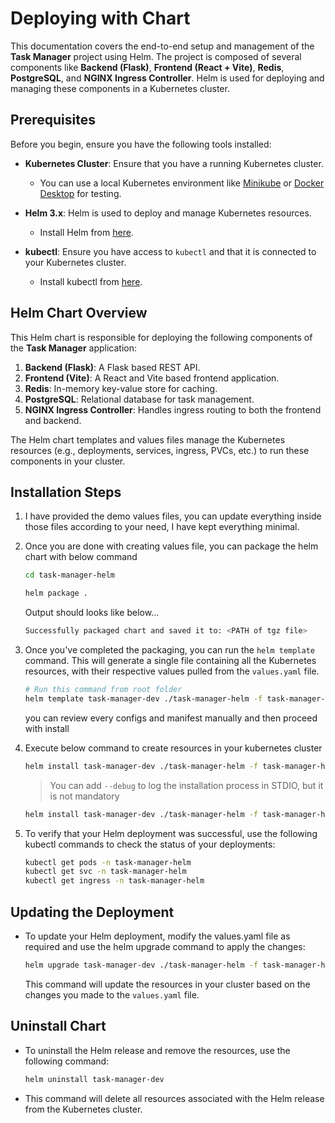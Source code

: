 # Deploying with Chart

This documentation covers the end-to-end setup and management of the **Task Manager** project using Helm. The project is composed of several components like **Backend (Flask)**, **Frontend (React + Vite)**, **Redis**, **PostgreSQL**, and **NGINX Ingress Controller**. Helm is used for deploying and managing these components in a Kubernetes cluster.


## Prerequisites

Before you begin, ensure you have the following tools installed:

- **Kubernetes Cluster**: Ensure that you have a running Kubernetes cluster.
  - You can use a local Kubernetes environment like [Minikube](https://minikube.sigs.k8s.io/docs/) or [Docker Desktop](https://www.docker.com/products/docker-desktop) for testing.

- **Helm 3.x**: Helm is used to deploy and manage Kubernetes resources.
  - Install Helm from [here](https://helm.sh/docs/intro/install/).

- **kubectl**: Ensure you have access to `kubectl` and that it is connected to your Kubernetes cluster.
  - Install kubectl from [here](https://kubernetes.io/docs/tasks/tools/).


## Helm Chart Overview

This Helm chart is responsible for deploying the following components of the **Task Manager** application:

1. **Backend (Flask)**: A Flask based REST API.
2. **Frontend (Vite)**: A React and Vite based frontend application.
3. **Redis**: In-memory key-value store for caching.
4. **PostgreSQL**: Relational database for task management.
5. **NGINX Ingress Controller**: Handles ingress routing to both the frontend and backend.

The Helm chart templates and values files manage the Kubernetes resources (e.g., deployments, services, ingress, PVCs, etc.) to run these components in your cluster.


## Installation Steps

1. I have provided the demo values files, you can update everything inside those files according to your need, I have kept everything minimal.

2. Once you are done with creating values file, you can package the helm chart with below command

    ```bash
    cd task-manager-helm
    ```
    ```bash
    helm package .
    ```
    Output should looks like below...
    ```bash
    Successfully packaged chart and saved it to: <PATH of tgz file>
    ```

3. Once you've completed the packaging, you can run the `helm template` command. This will generate a single file containing all the Kubernetes resources, with their respective values pulled from the `values.yaml` file.

    ```bash
    # Run this command from root folder
    helm template task-manager-dev ./task-manager-helm -f task-manager-helm/values-development.yaml > rendered.yaml
    ```
    you can review every configs and manifest manually and then proceed with install

4. Execute below command to create resources in your kubernetes cluster

    ```bash
    helm install task-manager-dev ./task-manager-helm -f task-manager-helm/values-development.yaml
    ```
    > You can add `--debug` to log the installation process in STDIO, but it is not mandatory
    ```bash
    helm install task-manager-dev ./task-manager-helm -f task-manager-helm/values-development.yaml --debug
    ```

5. To verify that your Helm deployment was successful, use the following kubectl commands to check the status of your deployments:

    ```bash
    kubectl get pods -n task-manager-helm
    kubectl get svc -n task-manager-helm
    kubectl get ingress -n task-manager-helm
    ```

## Updating the Deployment

- To update your Helm deployment, modify the values.yaml file as required and use the helm upgrade command to apply the changes:

    ```bash
    helm upgrade task-manager-dev ./task-manager-helm -f task-manager-helm/values-development.yaml
    ```
    This command will update the resources in your cluster based on the changes you made to the `values.yaml` file.

## Uninstall Chart

- To uninstall the Helm release and remove the resources, use the following command:
    ```bash
    helm uninstall task-manager-dev
    ```
- This command will delete all resources associated with the Helm release from the Kubernetes cluster.
